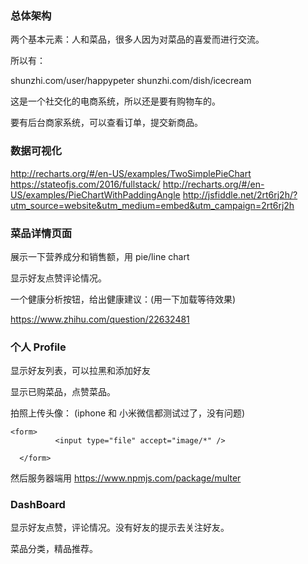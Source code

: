 ### 总体架构

两个基本元素：人和菜品，很多人因为对菜品的喜爱而进行交流。

所以有：

shunzhi.com/user/happypeter
shunzhi.com/dish/icecream

这是一个社交化的电商系统，所以还是要有购物车的。

要有后台商家系统，可以查看订单，提交新商品。

### 数据可视化

http://recharts.org/#/en-US/examples/TwoSimplePieChart
https://stateofjs.com/2016/fullstack/
http://recharts.org/#/en-US/examples/PieChartWithPaddingAngle
http://jsfiddle.net/2rt6rj2h/?utm_source=website&utm_medium=embed&utm_campaign=2rt6rj2h


### 菜品详情页面

展示一下营养成分和销售额，用 pie/line chart

显示好友点赞评论情况。

一个健康分析按钮，给出健康建议：(用一下加载等待效果)

https://www.zhihu.com/question/22632481

### 个人 Profile

显示好友列表，可以拉黑和添加好友

显示已购菜品，点赞菜品。

拍照上传头像：  (iphone 和 小米微信都测试过了，没有问题)

```
<form>
          <input type="file" accept="image/*" />

  </form>
```

然后服务器端用 https://www.npmjs.com/package/multer

### DashBoard

显示好友点赞，评论情况。没有好友的提示去关注好友。

菜品分类，精品推荐。
